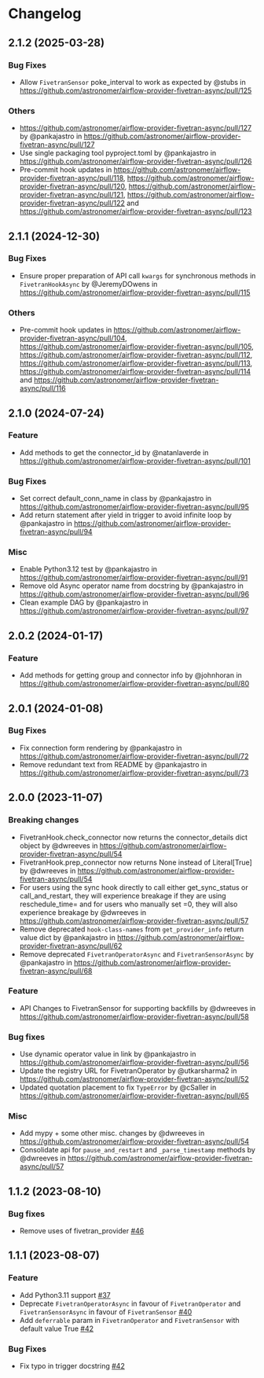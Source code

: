 # Changelog

## 2.1.2 (2025-03-28)

### Bug Fixes

- Allow ``FivetranSensor`` poke_interval to work as expected by @stubs in https://github.com/astronomer/airflow-provider-fivetran-async/pull/125

### Others

- https://github.com/astronomer/airflow-provider-fivetran-async/pull/127 by @pankajastro in https://github.com/astronomer/airflow-provider-fivetran-async/pull/127
- Use single packaging tool pyproject.toml by @pankajastro in https://github.com/astronomer/airflow-provider-fivetran-async/pull/126
- Pre-commit hook updates in https://github.com/astronomer/airflow-provider-fivetran-async/pull/118, https://github.com/astronomer/airflow-provider-fivetran-async/pull/120, https://github.com/astronomer/airflow-provider-fivetran-async/pull/121, https://github.com/astronomer/airflow-provider-fivetran-async/pull/122 and https://github.com/astronomer/airflow-provider-fivetran-async/pull/123

## 2.1.1 (2024-12-30)

### Bug Fixes

- Ensure proper preparation of API call ``kwargs`` for synchronous methods in ``FivetranHookAsync`` by @JeremyDOwens in https://github.com/astronomer/airflow-provider-fivetran-async/pull/115

### Others

- Pre-commit hook updates in https://github.com/astronomer/airflow-provider-fivetran-async/pull/104, https://github.com/astronomer/airflow-provider-fivetran-async/pull/105,  https://github.com/astronomer/airflow-provider-fivetran-async/pull/112, https://github.com/astronomer/airflow-provider-fivetran-async/pull/113, https://github.com/astronomer/airflow-provider-fivetran-async/pull/114 and https://github.com/astronomer/airflow-provider-fivetran-async/pull/116

## 2.1.0 (2024-07-24)

### Feature
- Add methods to get the connector_id by @natanlaverde in https://github.com/astronomer/airflow-provider-fivetran-async/pull/101

### Bug Fixes
- Set correct default_conn_name in class by @pankajastro in https://github.com/astronomer/airflow-provider-fivetran-async/pull/95
- Add return statement after yield in trigger to avoid infinite loop by @pankajastro in https://github.com/astronomer/airflow-provider-fivetran-async/pull/94

### Misc
- Enable Python3.12 test by @pankajastro in https://github.com/astronomer/airflow-provider-fivetran-async/pull/91
- Remove old Async operator name from docstring by @pankajastro in https://github.com/astronomer/airflow-provider-fivetran-async/pull/96
- Clean example DAG by @pankajastro in https://github.com/astronomer/airflow-provider-fivetran-async/pull/97

## 2.0.2 (2024-01-17)

### Feature
- Add methods for getting group and connector info by @johnhoran in https://github.com/astronomer/airflow-provider-fivetran-async/pull/80

## 2.0.1 (2024-01-08)

### Bug Fixes
- Fix connection form rendering by @pankajastro in https://github.com/astronomer/airflow-provider-fivetran-async/pull/72
- Remove redundant text from README by @pankajastro in https://github.com/astronomer/airflow-provider-fivetran-async/pull/73

## 2.0.0 (2023-11-07)

### Breaking changes
- FivetranHook.check_connector now returns the connector_details dict object by @dwreeves in https://github.com/astronomer/airflow-provider-fivetran-async/pull/54
- FivetranHook.prep_connector now returns None instead of Literal[True] by @dwreeves in https://github.com/astronomer/airflow-provider-fivetran-async/pull/54
- For users using the sync hook directly to call either get_sync_status or call_and_restart, they will experience breakage if they are using reschedule_time=
and for users who manually set =0, they will also experience breakage by @dwreeves in https://github.com/astronomer/airflow-provider-fivetran-async/pull/57
- Remove deprecated `hook-class-names` from `get_provider_info` return value dict by @pankajastro in https://github.com/astronomer/airflow-provider-fivetran-async/pull/62
- Remove deprecated `FivetranOperatorAsync` and `FivetranSensorAsync` by @pankajastro in https://github.com/astronomer/airflow-provider-fivetran-async/pull/68

### Feature
- API Changes to FivetranSensor for supporting backfills by @dwreeves in https://github.com/astronomer/airflow-provider-fivetran-async/pull/58

### Bug fixes
- Use dynamic operator value in link by @pankajastro in https://github.com/astronomer/airflow-provider-fivetran-async/pull/56
- Update the registry URL for FivetranOperator by @utkarsharma2 in https://github.com/astronomer/airflow-provider-fivetran-async/pull/52
- Updated quotation placement to fix `TypeError` by @cSaller in https://github.com/astronomer/airflow-provider-fivetran-async/pull/65

### Misc
- Add mypy + some other misc. changes by @dwreeves in https://github.com/astronomer/airflow-provider-fivetran-async/pull/54
- Consolidate api for `pause_and_restart` and `_parse_timestamp` methods by @dwreeves in https://github.com/astronomer/airflow-provider-fivetran-async/pull/57

## 1.1.2 (2023-08-10)

### Bug fixes
- Remove uses of fivetran_provider [#46](https://github.com/astronomer/airflow-provider-fivetran-async/pull/46)

## 1.1.1 (2023-08-07)

### Feature
- Add Python3.11 support [#37](https://github.com/astronomer/airflow-provider-fivetran-async/pull/37)
- Deprecate `FivetranOperatorAsync` in favour of `FivetranOperator` and `FivetranSensorAsync` in favour of `FivetranSensor` [#40](https://github.com/astronomer/airflow-provider-fivetran-async/pull/40)
- Add `deferrable` param in `FivetranOperator` and `FivetranSensor` with default value True [#42](https://github.com/astronomer/airflow-provider-fivetran-async/pull/42)

### Bug Fixes
- Fix typo in trigger docstring [#42](https://github.com/astronomer/airflow-provider-fivetran-async/pull/42)
